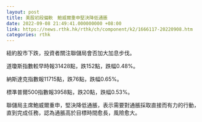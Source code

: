 ```yaml
---
layout: post
title: 美股初段偏軟　鮑威爾重申堅決降低通脹
date: 2022-09-08 21:49:41.000000000 +08:00
link: https://news.rthk.hk/rthk/ch/component/k2/1666117-20220908.htm
categories: rthk
---
```


紐約股市下跌，投資者關注聯儲局會否加大加息步伐。

道瓊斯指數較早時報31428點，跌152點，跌幅0.48%。

納斯達克指數報11715點，跌76點，跌幅0.65%。

標準普爾500指數報3958點，跌20點，跌幅0.53%。

聯儲局主席鮑威爾重申，堅決降低通脹，表示需要對通脹採取直接而有力的行動，直到完成任務，認為通脹高於目標時間愈長，風險愈大。

